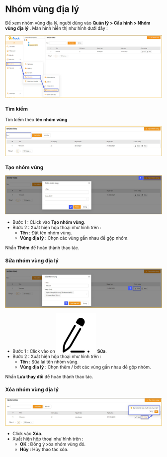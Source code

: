 # Nhóm vùng địa lý

Để xem nhóm vùng địa lý, người dùng vào **Quản lý > Cấu hình > Nhóm vùng địa lý** . Màn hình hiển thị như hình dưới đây :

<span style="display:block;text-align:left">![Interface Web](/docs/assets/images/web-interface/map/regional-groups.jpg)


 ### Tìm kiếm 
 Tìm kiếm theo **tên nhóm vùng**

 <span style="display:block;text-align:left">![Interface Web](/docs/assets/images/web-interface/map/search-regional-groups.jpg)

### Tạo nhóm vùng 

<span style="display:block;text-align:left">![Interface Web](/docs/assets/images/web-interface/map/add-regional-groups.jpg)

* Bước 1 : CLick vào **Tạo nhóm vùng**.
* Bước 2 : Xuất hiện hộp thoại như hình trên :
    * **Tên** : Đặt tên nhóm vùng.
    * **Vùng địa lý** : Chọn các vùng gần nhau để gộp nhóm.

 Nhấn **Thêm** để hoàn thành thao tác.
    

### Sửa nhóm vùng địa lý

<span style="display:block;text-align:left">![Interface Web](/docs/assets/images/web-interface/map/edit-regional-groups.jpg)

- Bước 1 : Click vào on <span class="icon-left svg-filter-serch">![Ok](/docs/assets/images/web-interface/icon/SVG/icons8-edit.svg) **Sửa**.
- Bước 2 : Xuất hiện hộp thoại như hình trên :
    * **Tên** : Sửa lại tên nhóm vùng.
    * **Vùng địa lý** : Chọn thêm / bớt các vùng gần nhau để gộp nhóm.

 Nhấn **Lưu thay đổi** để hoàn thành thao tác.

### Xóa nhóm vùng địa lý
 
 <span style="display:block;text-align:left">![Interface Web](/docs/assets/images/web-interface/map/delete-regional-groups.jpg)

* Click vào **Xóa**.
* Xuất hiện hộp thoại như hình trên :
    - **OK** : Đồng ý xóa nhóm vùng đó.
    - **Hủy** : Hủy thao tác xóa.



